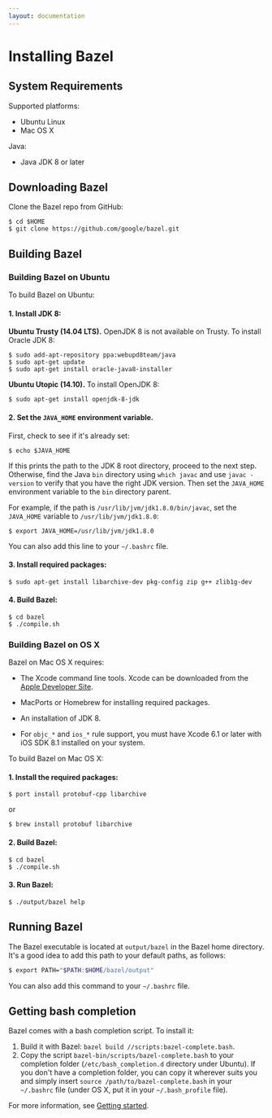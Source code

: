 ```yaml
---
layout: documentation
---
```


# Installing Bazel

## System Requirements

Supported platforms:

*   Ubuntu Linux
*   Mac OS X

Java:

*   Java JDK 8 or later

## Downloading Bazel

Clone the Bazel repo from GitHub:

```
$ cd $HOME
$ git clone https://github.com/google/bazel.git
```

## Building Bazel

### Building Bazel on Ubuntu

To build Bazel on Ubuntu:

#### 1. Install JDK 8:

**Ubuntu Trusty (14.04 LTS).** OpenJDK 8 is not available on Trusty. To
install Oracle JDK 8:

```
$ sudo add-apt-repository ppa:webupd8team/java
$ sudo apt-get update
$ sudo apt-get install oracle-java8-installer
```

**Ubuntu Utopic (14.10).** To install OpenJDK 8:

```
$ sudo apt-get install openjdk-8-jdk
```

#### 2. Set the `JAVA_HOME` environment variable.

First, check to see if it's already set:

```
$ echo $JAVA_HOME
```

If this prints the path to the JDK 8 root directory, proceed to the next
step. Otherwise, find the Java `bin` directory using `which javac` and use
`javac -version` to verify that you have the right JDK version. Then set
the `JAVA_HOME` environment variable to the `bin` directory parent.

For example, if the path is `/usr/lib/jvm/jdk1.8.0/bin/javac`, set the
`JAVA_HOME` variable to `/usr/lib/jvm/jdk1.8.0`:

```
$ export JAVA_HOME=/usr/lib/jvm/jdk1.8.0
```

You can also add this line to your `~/.bashrc` file.

#### 3. Install required packages:

```
$ sudo apt-get install libarchive-dev pkg-config zip g++ zlib1g-dev
```

#### 4. Build Bazel:

```
$ cd bazel
$ ./compile.sh
```

### Building Bazel on OS X

Bazel on Mac OS X requires:

* The Xcode command line tools. Xcode can be downloaded from the
  [Apple Developer Site](https://developer.apple.com/xcode/downloads/).

* MacPorts or Homebrew for installing required packages.

* An installation of JDK 8.

* For `objc_*` and `ios_*` rule support, you must have Xcode 6.1 or later with
  iOS SDK 8.1 installed on your system.

To build Bazel on Mac OS X:

#### 1. Install the required packages:

```
$ port install protobuf-cpp libarchive
```

or

```
$ brew install protobuf libarchive
```

#### 2. Build Bazel:

```
$ cd bazel
$ ./compile.sh
```

#### 3. Run Bazel:

```
$ ./output/bazel help
```

## Running Bazel

The Bazel executable is located at `output/bazel` in the Bazel home directory.
It's a good idea to add this path to your default paths, as follows:

```bash
$ export PATH="$PATH:$HOME/bazel/output"
```

You can also add this command to your `~/.bashrc` file.

## Getting bash completion

Bazel comes with a bash completion script. To install it:

1. Build it with Bazel: `bazel build //scripts:bazel-complete.bash`.
2. Copy the script `bazel-bin/scripts/bazel-complete.bash` to your
   completion folder (`/etc/bash_completion.d` directory under Ubuntu).
   If you don't have a completion folder, you can copy it wherever suits
   you and simply insert `source /path/to/bazel-complete.bash` in your
   `~/.bashrc` file (under OS X, put it in your `~/.bash_profile` file).

For more information, see [Getting started](getting-started.html).

